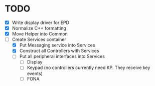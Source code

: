 # TODO

- [x] Write display driver for EPD
- [x] Normalize C++ formatting
- [x] Move Helper into Common
- [ ] Create Services container
  - [x] Put Messaging service into Services
  - [x] Construct all Controllers with Services
  - [ ] Put all peripheral interfaces into Services
    - [ ] Display
    - [ ] Keypad (no controllers currently need KP. They receive key events)
    - [ ] FONA
